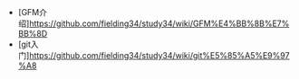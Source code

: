 - [GFM介绍]https://github.com/fielding34/study34/wiki/GFM%E4%BB%8B%E7%BB%8D
- [git入门]https://github.com/fielding34/study34/wiki/git%E5%85%A5%E9%97%A8




